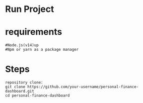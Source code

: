 # Run Project

# requirements 
    #Node.js(v14)up
    #Npm or yarn as a package manager

# Steps
    repository clone:
    git clone https://github.com/your-username/personal-finance-dashboard.git 
    cd personal-finance-dashboard